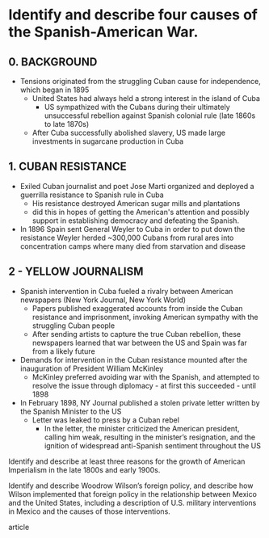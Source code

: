 # Identify and describe four causes of the Spanish-American War.

## 0. BACKGROUND
* Tensions originated from the struggling Cuban cause for independence, which began in 1895
  * United States had always held a strong interest in the island of Cuba
    * US sympathized with the Cubans during their ultimately unsuccessful rebellion against Spanish colonial rule (late 1860s to late 1870s)
  * After Cuba successfully abolished slavery, US made large investments in sugarcane production in Cuba
## 1. CUBAN RESISTANCE
* Exiled Cuban journalist and poet Jose Marti organized and deployed a guerrilla resistance to Spanish rule in Cuba
  * His resistance destroyed American sugar mills and plantations
  * did this in hopes of getting the American's attention and possibly support in establishing democracy and defeating the Spanish.
* In 1896 Spain sent General Weyler to Cuba in order to put down the resistance
Weyler herded ~300,000 Cubans from rural ares into concentration camps where many died from starvation and disease
## 2 - YELLOW JOURNALISM
* Spanish intervention in Cuba fueled a rivalry between American newspapers (New York Journal, New York World)
  * Papers published exaggerated accounts from inside the Cuban resistance and imprisonment, invoking American sympathy with the struggling Cuban people
  * After sending artists to capture the true Cuban rebellion, these newspapers learned that war between the US and Spain was far from a likely future
* Demands for intervention in the Cuban resistance mounted after the inauguration of President William McKinley
  * McKinley preferred avoiding war with the Spanish, and attempted to resolve the issue through diplomacy - at first this succeeded - until 1898
* In February 1898, NY Journal published a stolen private letter written by the Spanish Minister to the US
  * Letter was leaked to press by a Cuban rebel
    * In the letter, the minister criticized the American president, calling him weak, resulting in the minister’s resignation, and the ignition of widespread anti-Spanish sentiment throughout the US

Identify and describe at least three reasons for the growth of American Imperialism in the late 1800s and early 1900s.

Identify and describe Woodrow Wilson’s foreign policy, and describe how Wilson implemented that foreign policy in the relationship between Mexico and the United States, including a description of U.S. military interventions in Mexico and the causes of those interventions.





article

